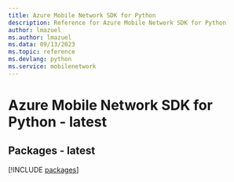 ```yaml
---
title: Azure Mobile Network SDK for Python
description: Reference for Azure Mobile Network SDK for Python
author: lmazuel
ms.author: lmazuel
ms.data: 09/13/2023
ms.topic: reference
ms.devlang: python
ms.service: mobilenetwork
---
```

# Azure Mobile Network SDK for Python - latest
## Packages - latest
[!INCLUDE [packages](mobile-network-index.md)]
